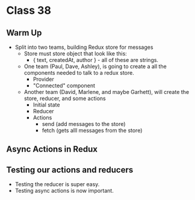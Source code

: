 # Class 38

## Warm Up

- Split into two teams, building Redux store for messages
  - Store must store object that look like this:
    - { text, createdAt, author } - all of these are strings.
  - One team (Paul, Dave, Ashley), is going to create a all the components needed to talk to a redux store.
    - Provider
    - "Connected" component
  - Another team (David, Marlene, and maybe Garhett), will create the store, reducer, and some actions
    - Initial state
    - Reducer
    - Actions
      - send (add messages to the store)
      - fetch (gets alll messages from the store)

## Async Actions in Redux

## Testing our actions and reducers
- Testing the reducer is super easy.
- Testing async actions is now important.